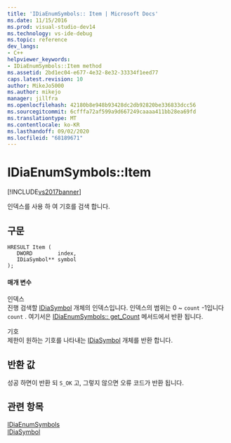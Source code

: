 ```yaml
---
title: 'IDiaEnumSymbols:: Item | Microsoft Docs'
ms.date: 11/15/2016
ms.prod: visual-studio-dev14
ms.technology: vs-ide-debug
ms.topic: reference
dev_langs:
- C++
helpviewer_keywords:
- IDiaEnumSymbols::Item method
ms.assetid: 2bd1ec04-e677-4e32-8e32-33334f1eed77
caps.latest.revision: 10
author: MikeJo5000
ms.author: mikejo
manager: jillfra
ms.openlocfilehash: 42180b8e948b93428dc2db92820be336833dcc56
ms.sourcegitcommit: 6cfffa72af599a9d667249caaaa411bb28ea69fd
ms.translationtype: MT
ms.contentlocale: ko-KR
ms.lasthandoff: 09/02/2020
ms.locfileid: "68189671"
---
```

# <a name="idiaenumsymbolsitem"></a>IDiaEnumSymbols::Item
[!INCLUDE[vs2017banner](../../includes/vs2017banner.md)]

인덱스를 사용 하 여 기호를 검색 합니다.  
  
## <a name="syntax"></a>구문  
  
```cpp#  
HRESULT Item (   
   DWORD        index,  
   IDiaSymbol** symbol  
);  
```  
  
#### <a name="parameters"></a>매개 변수  
 인덱스  
 진행 검색할 [IDiaSymbol](../../debugger/debug-interface-access/idiasymbol.md) 개체의 인덱스입니다. 인덱스의 범위는 0 ~ `count` -1입니다 `count` . 여기서은 [IDiaEnumSymbols:: get_Count](../../debugger/debug-interface-access/idiaenumsymbols-get-count.md) 메서드에서 반환 됩니다.  
  
 기호  
 제한이 원하는 기호를 나타내는 [IDiaSymbol](../../debugger/debug-interface-access/idiasymbol.md) 개체를 반환 합니다.  
  
## <a name="return-value"></a>반환 값  
 성공 하면이 반환 되 `S_OK` 고, 그렇지 않으면 오류 코드가 반환 됩니다.  
  
## <a name="see-also"></a>관련 항목  
 [IDiaEnumSymbols](../../debugger/debug-interface-access/idiaenumsymbols.md)   
 [IDiaSymbol](../../debugger/debug-interface-access/idiasymbol.md)

